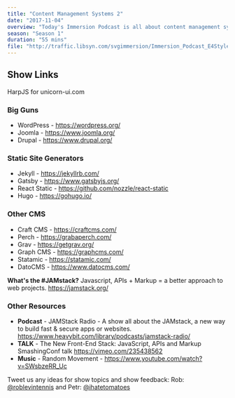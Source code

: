 ```yaml
---
title: "Content Management Systems 2"
date: "2017-11-04"
overview: "Today's Immersion Podcast is all about content management systems aka CMS."
season: "Season 1"
duration: "55 mins"
file: "http://traffic.libsyn.com/svgimmersion/Immersion_Podcast_E4Styleguides.mp3"
---
```


## Show Links

HarpJS for unicorn-ui.com

### Big Guns

* WordPress - https://wordpress.org/
* Joomla - https://www.joomla.org/
* Drupal - https://www.drupal.org/

### Static Site Generators

* Jekyll - https://jekyllrb.com/
* Gatsby - https://www.gatsbyjs.org/
* React Static - https://github.com/nozzle/react-static
* Hugo - https://gohugo.io/

### Other CMS

* Craft CMS - https://craftcms.com/
* Perch - https://grabaperch.com/
* Grav - https://getgrav.org/
* Graph CMS - https://graphcms.com/
* Statamic - https://statamic.com/
* DatoCMS - https://www.datocms.com/

**What's the #JAMstack?** Javascript, APIs + Markup = a better approach to web
projects. https://jamstack.org/

### Other Resources

* **Podcast** - JAMStack Radio - A show all about the JAMstack, a new way to
  build fast & secure apps or websites.
  https://www.heavybit.com/library/podcasts/jamstack-radio/
* **TALK** - The New Front-End Stack: JavaScript, APIs and Markup SmashingConf
  talk https://vimeo.com/235438562
* **Music** - Random Movement - https://www.youtube.com/watch?v=SWsbzeRR_Uc

Tweet us any ideas for show topics and show feedback: Rob:
[@roblevintennis](https://twitter.com/roblevintennis) and Petr:
[@ihatetomatoes](https://twitter.com/ihatetomatoes)
